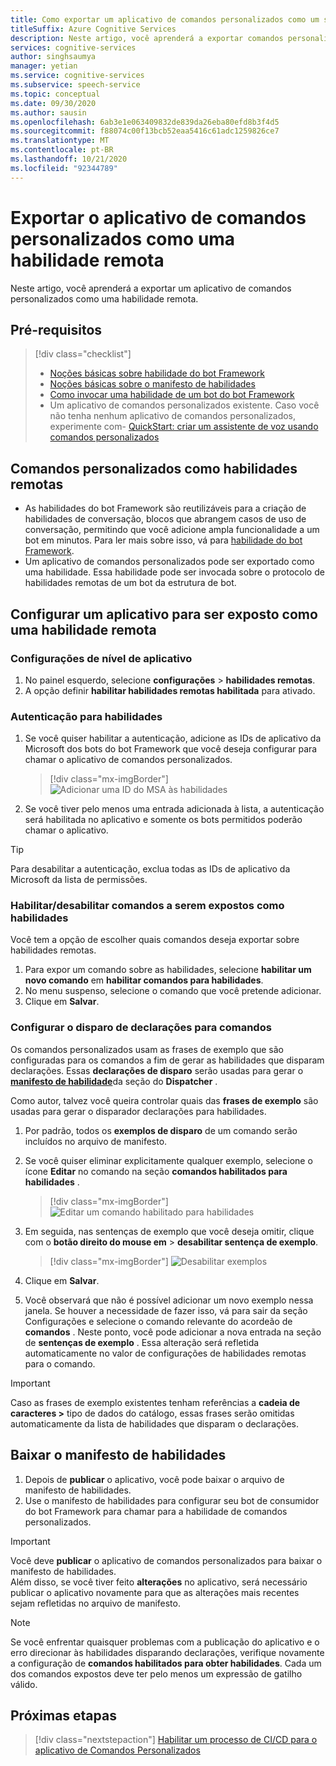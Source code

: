 ```yaml
---
title: Como exportar um aplicativo de comandos personalizados como um serviço de fala de habilidades remota
titleSuffix: Azure Cognitive Services
description: Neste artigo, você aprenderá a exportar comandos personalizados aplicativo como uma habilidade
services: cognitive-services
author: singhsaumya
manager: yetian
ms.service: cognitive-services
ms.subservice: speech-service
ms.topic: conceptual
ms.date: 09/30/2020
ms.author: sausin
ms.openlocfilehash: 6ab3e1e063409832de839da26eba80efd8b3f4d5
ms.sourcegitcommit: f88074c00f13bcb52eaa5416c61adc1259826ce7
ms.translationtype: MT
ms.contentlocale: pt-BR
ms.lasthandoff: 10/21/2020
ms.locfileid: "92344789"
---
```

# <a name="export-custom-commands-application-as-a-remote-skill"></a>Exportar o aplicativo de comandos personalizados como uma habilidade remota

Neste artigo, você aprenderá a exportar um aplicativo de comandos personalizados como uma habilidade remota.

## <a name="prerequisites"></a>Pré-requisitos
> [!div class="checklist"]
> * [Noções básicas sobre habilidade do bot Framework](https://aka.ms/speech/cc-skill-overview)
> * [Noções básicas sobre o manifesto de habilidades](https://aka.ms/speech/cc-skill-manifest)
> * [Como invocar uma habilidade de um bot do bot Framework](https://aka.ms/speech/cc-skill-consumer)
> * Um aplicativo de comandos personalizados existente. Caso você não tenha nenhum aplicativo de comandos personalizados, experimente com- [QuickStart: criar um assistente de voz usando comandos personalizados](quickstart-custom-commands-application.md)

## <a name="custom-commands-as-remote-skills"></a>Comandos personalizados como habilidades remotas
* As habilidades do bot Framework são reutilizáveis para a criação de habilidades de conversação, blocos que abrangem casos de uso de conversação, permitindo que você adicione ampla funcionalidade a um bot em minutos. Para ler mais sobre isso, vá para [habilidade do bot Framework](https://microsoft.github.io/botframework-solutions/overview/skills/).
* Um aplicativo de comandos personalizados pode ser exportado como uma habilidade. Essa habilidade pode ser invocada sobre o protocolo de habilidades remotas de um bot da estrutura de bot.

## <a name="configure-an-application-to-be-exposed-as-a-remote-skill"></a>Configurar um aplicativo para ser exposto como uma habilidade remota

### <a name="application-level-settings"></a>Configurações de nível de aplicativo
1. No painel esquerdo, selecione **configurações**  >  **habilidades remotas**.
1. A opção definir **habilitar habilidades remotas habilitada** para ativado.

### <a name="authentication-to-skills"></a>Autenticação para habilidades
1. Se você quiser habilitar a autenticação, adicione as IDs de aplicativo da Microsoft dos bots do bot Framework que você deseja configurar para chamar o aplicativo de comandos personalizados.
      > [!div class="mx-imgBorder"]
      > ![Adicionar uma ID do MSA às habilidades](media/custom-commands/skill-add-msa-id.png)

1. Se você tiver pelo menos uma entrada adicionada à lista, a autenticação será habilitada no aplicativo e somente os bots permitidos poderão chamar o aplicativo.
> [!TIP]
>  Para desabilitar a autenticação, exclua todas as IDs de aplicativo da Microsoft da lista de permissões. 

 ### <a name="enabledisable-commands-to-be-exposed-as-skills"></a>Habilitar/desabilitar comandos a serem expostos como habilidades

Você tem a opção de escolher quais comandos deseja exportar sobre habilidades remotas.

1. Para expor um comando sobre as habilidades, selecione **habilitar um novo comando** em **habilitar comandos para habilidades**.
1. No menu suspenso, selecione o comando que você pretende adicionar.
1. Clique em **Salvar**.

### <a name="configure-triggering-utterances-for-commands"></a>Configurar o disparo de declarações para comandos
Os comandos personalizados usam as frases de exemplo que são configuradas para os comandos a fim de gerar as habilidades que disparam declarações. Essas **declarações de disparo** serão usadas para gerar o [**manifesto de habilidade**](https://microsoft.github.io/botframework-solutions/skills/handbook/manifest/)da seção do **Dispatcher** .

Como autor, talvez você queira controlar quais das **frases de exemplo** são usadas para gerar o disparador declarações para habilidades.
1. Por padrão, todos os **exemplos de disparo** de um comando serão incluídos no arquivo de manifesto.
1. Se você quiser eliminar explicitamente qualquer exemplo, selecione o ícone **Editar** no comando na seção **comandos habilitados para habilidades** .
    > [!div class="mx-imgBorder"]
    > ![Editar um comando habilitado para habilidades](media/custom-commands/skill-edit-enabled-command.png)

1. Em seguida, nas sentenças de exemplo que você deseja omitir, clique com o **botão direito do mouse em**  >  **desabilitar sentença de exemplo**.
    > [!div class="mx-imgBorder"]
    > ![Desabilitar exemplos](media/custom-commands/skill-disable-example-sentences.png)

1. Clique em **Salvar**.
1. Você observará que não é possível adicionar um novo exemplo nessa janela. Se houver a necessidade de fazer isso, vá para sair da seção Configurações e selecione o comando relevante do acordeão de **comandos** . Neste ponto, você pode adicionar a nova entrada na seção de **sentenças de exemplo** . Essa alteração será refletida automaticamente no valor de configurações de habilidades remotas para o comando.

> [!IMPORTANT]
> Caso as frases de exemplo existentes tenham referências a **cadeia de caracteres >** tipo de dados do catálogo, essas frases serão omitidas automaticamente da lista de habilidades que disparam o declarações. 

## <a name="download-skill-manifest"></a>Baixar o manifesto de habilidades
1. Depois de **publicar** o aplicativo, você pode baixar o arquivo de manifesto de habilidades.
1. Use o manifesto de habilidades para configurar seu bot de consumidor do bot Framework para chamar para a habilidade de comandos personalizados.
> [!IMPORTANT]
> Você deve **publicar** o aplicativo de comandos personalizados para baixar o manifesto de habilidades. </br>
> Além disso, se você tiver feito **alterações** no aplicativo, será necessário publicar o aplicativo novamente para que as alterações mais recentes sejam refletidas no arquivo de manifesto.

> [!NOTE]
> Se você enfrentar quaisquer problemas com a publicação do aplicativo e o erro direcionar às habilidades disparando declarações, verifique novamente a configuração de **comandos habilitados para obter habilidades**. Cada um dos comandos expostos deve ter pelo menos um expressão de gatilho válido.


## <a name="next-steps"></a>Próximas etapas

> [!div class="nextstepaction"]
> [Habilitar um processo de CI/CD para o aplicativo de Comandos Personalizados](./how-to-custom-commands-deploy-cicd.md)